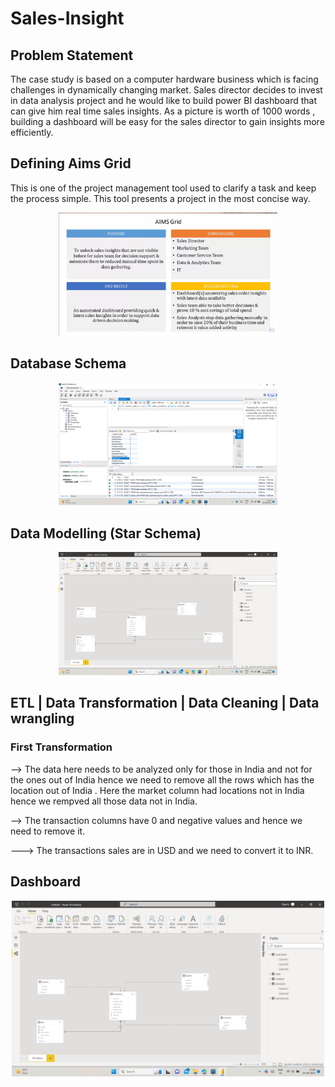 # Sales-Insight

## Problem Statement

The case study is based on a computer hardware business which is facing challenges in dynamically changing market. Sales director decides to invest in data analysis project and he would like to build power BI dashboard that can give him real time sales insights. As a picture is worth of 1000 words , building a dashboard will be easy for the sales director to gain insights more efficiently. 

## Defining Aims Grid

This is one of the project management tool used to clarify a task and keep the process simple. This tool presents a project in the most concise way.

<p align="center">
  <img src="Screenshot (191).png" width="350" title="hover text">
</p>

## Database Schema
<p align="center">
  <img src="Screenshot (196).png" width="350" title="hover text">
</p>

## Data Modelling (Star Schema)
<p align="center">
  <img src="Screenshot (197).png" width="350" title="hover text">
</p>

## ETL | Data Transformation | Data Cleaning | Data wrangling

### First Transformation
--> The data here needs to be analyzed only for those in India and not for the ones out of India hence we need to remove all the rows which has the location out of India . Here the market column had locations not in India hence we rempved all those data not in India.

--> The transaction columns have 0 and negative values and hence we need to remove it.

---> The transactions sales are in USD and we need to convert it to INR.

## Dashboard 
<p align="center">
  <img src="Screenshot (197).png" width="500" title="hover text">
</p>








